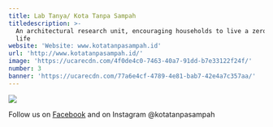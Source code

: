 ```yaml
---
title: Lab Tanya/ Kota Tanpa Sampah
titledescription: >-
  An architectural research unit, encouraging households to live a zero waste
  life
website: 'Website: www.kotatanpasampah.id'
url: 'http://www.kotatanpasampah.id/'
image: 'https://ucarecdn.com/4f0de4c0-7463-40a7-91dd-b7e33122f24f/'
number: 3
banner: 'https://ucarecdn.com/77a6e4cf-4789-4e81-bab7-42e4a7c357aa/'
---
```

![](https://ucarecdn.com/1e1a10ed-eae3-4630-9868-7027ebf7e66b/)

Follow us on [Facebook](https://www.facebook.com/kota-tanpa-sampah) and on Instagram @kotatanpasampah
